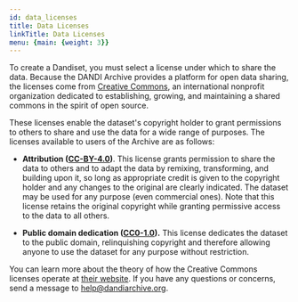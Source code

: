 ```yaml
---
id: data_licenses
title: Data Licenses
linkTitle: Data Licenses
menu: {main: {weight: 3}}
---
```



To create a Dandiset, you must select a license under which to share the data.
Because the DANDI Archive provides a platform for open data sharing, the
licenses come from [Creative Commons](https://creativecommons.org/), an
international nonprofit organization dedicated to establishing, growing, and
maintaining a shared commons in the spirit of open source.

These licenses enable the dataset's copyright holder to grant permissions to
others to share and use the data for a wide range of purposes. The licenses
available to users of the Archive are as follows:

- **Attribution ([CC-BY-4.0](https://creativecommons.org/licenses/by/4.0/))**.
This license grants permission to share the data to others and to adapt the data
by remixing, transforming, and building upon it, so long as appropriate credit
is given to the copyright holder and any changes to the original are clearly
indicated. The dataset may be used for any purpose (even commercial ones). Note
that this license retains the original copyright while granting permissive
access to the data to all others.

- **Public domain dedication
([CC0-1.0](https://creativecommons.org/publicdomain/zero/1.0/)).** This license
dedicates the dataset to the public domain, relinquishing copyright and
therefore allowing anyone to use the dataset for any purpose without
restriction.

You can learn more about the theory of how the Creative Commons licenses operate
at [their website](https://creativecommons.org/licenses/). If you have any
questions or concerns, send a message to help@dandiarchive.org.
